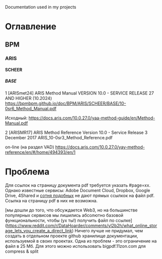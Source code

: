 Documentation used in my projects
# Оглавление
## BPM
### ARIS
#### SCHEER
##### BASE
1
[ARISmet24] ARIS Method Manual VERSION 10.0 - SERVICE RELEASE 27 AND HIGHER (10.2024)
https://bpmbpm.github.io/doc/BPM/ARIS/SCHEER/BASE/10-0sr6_Method_Manual.pdf

Исходный: https://docs.aris.com/10.0.27.0/yaa-method-guide/en/Method-Manual.pdf

2
[ARISMR17] ARIS Method Reference Version 10.0 - Service Release 3  December 2017
ARIS_10-0sr3_Method_Reference.pdf

on-line (на раздел VAD)
https://docs.aris.com/10.0.27.0/yay-method-reference/en/#/home/494393/en/1

# Проблема
Для ссылок на страницу документа pdf требуется указать #page=xx. Однако известные сервисы: Adobe Document Cloud, Dropbox, Google Drive, 4Shared и [сотня подобных](https://www.reddit.com/r/DataHoarder/comments/vm2xtm/cloud_storage_providers_for_free_storage/) не дают прямых ссылкок на файл pdf. Ссылка на страницу pdf в них не возможна.   

[мы дошли до того, что обсуждается Web3, но на большинстве популярных сервисов мы лишились абсолютно базовой функциональности, чтобы (ух ты!) получить файл по ссылке] (https://www.reddit.com/r/DataHoarder/comments/yl2b2h/what_online_storage_lets_you_create_a_direct_link) 
Ничего лучше не придумал, чем создать в отдельном проекте github хранилище документации, используемой в своих проектах. 
Одна из проблем - это ограничение на файл в 25 Мб. Для этого можно использовать bigpdf.11zon.com для compress & split
